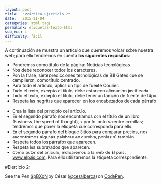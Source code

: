 ```yaml
---
layout: post
title:  "Práctica Ejercicio 2"
date:   2015-11-04
categories: html tags
permalink: etiquetas-texto-html
subject: 1
difficulty: fácil
---
```

A continuación se muestra un artículo que queremos volcar sobre nuestra web; para ello tendremos en cuenta __los siguientes requisitos__:

- Pondremos como título de la página: Noticias tecnológicas.
- Nos debe reconocer todos los caracteres.
- Pon la frase, siete predicciones tecnológicas de Bill Gates que se cumplieron, como título centrado.
- Para todo el artículo, aplica un tipo de fuente Courier.
- Todo el texto, excepto el título, debe estar con alineación justificada.
- Todo el texto, excepto el título, debe tener un tamaño de fuente de 14px.
- Respeta las negritas que aparecen en los encabezados de cada párrafo .
- Crea la lista del principio del artículo.
- En el segundo  párrafo nos encontramos con el título de un libro  (Business, the speed of thought),  y  por  lo  tanto  va  entre  comillas;  tendremos  que  poner  la  etiqueta  que corresponda para ello.
- En el segundo párrafo del bloque Sitios para comparar precios, nos encontramos algunas palabras en cursiva, ponlas tú también.
- Respeta todos los párrafos que aparecen.
- Respeta los subrayados que aparecen.
- Como  autor  del  artículo,  indicaremos  a  la  web  de  El  país, www.elpais.com.  Para  ello utilizaremos la etiqueta correspondiente.

#Ejercicio 2:

<p data-height="399" data-theme-id="20649" data-slug-hash="GpBXoN" data-default-tab="result" data-user="cesalberca" class='codepen'>See the Pen <a href='http://codepen.io/cesalberca/pen/GpBXoN/'>GpBXoN</a> by César (<a href='http://codepen.io/cesalberca'>@cesalberca</a>) on <a href='http://codepen.io'>CodePen</a>.</p>
<script async src="//assets.codepen.io/assets/embed/ei.js"></script>
